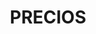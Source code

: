 ---
title: "PRECIOS"
seoTitle: Reformas - Arquitectura Sostenible | RAMA
description: "licencias de obra y otros trámites"
draft: false
bg_image: "images/Fotos web/precios.jpg"
---